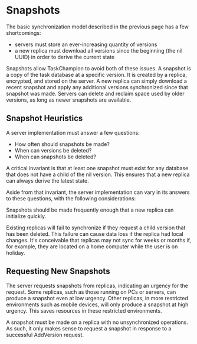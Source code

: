 # Snapshots

The basic synchronization model described in the previous page has a few shortcomings:
 * servers must store an ever-increasing quantity of versions
 * a new replica must download all versions since the beginning (the nil UUID) in order to derive the current state

Snapshots allow TaskChampion to avoid both of these issues.
A snapshot is a copy of the task database at a specific version.
It is created by a replica, encrypted, and stored on the server.
A new replica can simply download a recent snapshot and apply any additional versions synchronized since that snapshot was made.
Servers can delete and reclaim space used by older versions, as long as newer snapshots are available.

## Snapshot Heuristics

A server implementation must answer a few questions:
 * How often should snapshots be made?
 * When can versions be deleted?
 * When can snapshots be deleted?

A critical invariant is that at least one snapshot must exist for any database that does not have a child of the nil version.
This ensures that a new replica can always derive the latest state.

Aside from that invariant, the server implementation can vary in its answers to these questions, with the following considerations:

Snapshots should be made frequently enough that a new replica can initialize quickly.

Existing replicas will fail to synchronize if they request a child version that has been deleted.
This failure can cause data loss if the replica had local changes.
It's conceivable that replicas may not sync for weeks or months if, for example, they are located on a home computer while the user is on holiday.

## Requesting New Snapshots

The server requests snapshots from replicas, indicating an urgency for the request.
Some replicas, such as those running on PCs or servers, can produce a snapshot even at low urgency.
Other replicas, in more restricted environments such as mobile devices, will only produce a snapshot at high urgency.
This saves resources in these restricted environments.

A snapshot must be made on a replica with no unsynchronized operations.
As such, it only makes sense to request a snapshot in response to a successful AddVersion request.
